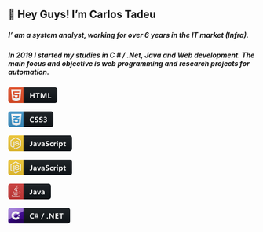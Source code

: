 ## :wave: Hey Guys! I’m Carlos Tadeu </p>

##### I’ am a system analyst, working for over 6 years in the IT market (Infra).
##### In 2019 I started my studies in C # / .Net, Java and Web development. The main focus and objective is web programming and research projects for automation. 

<p>
   <a href="#">
    <img src="iconProfile/html.png" alt="badge" style="vertical-align:top margin:6px 6px">
   </a> 
 </p>
 
 <p>  
   <a href="#">
    <img src="iconProfile/css3.png" alt="badge" style="vertical-align:top margin:6px 6px Background: FF9900">
   </a> 
</p>  

 <p>  
   <a href="#">
    <img src="iconProfile/js.png" alt="badge" style="vertical-align:top margin:6px 6px Background: pink">
   </a> 
</p>  

 <p>  
   <a href="#">
    <img src="iconProfile/js.png" alt="badge" style="vertical-align:top margin:6px 6px">
   </a> 
</p>  

 <p>  
   <a href="#">
    <img src="iconProfile/java.png" alt="badge" style="vertical-align:top margin:6px 6px">
   </a> 
</p>  

 <p>  

   <a href="#">
    <img src="iconProfile/csharp_dotnet.png" alt="badge" style="vertical-align:top margin:6px 6px">
   </a> 
   
</p>
